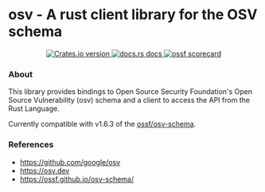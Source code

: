 # osv - A rust client library for the OSV schema

<div align="center">
  <a href="https://crates.io/crates/osv">
    <img src="https://img.shields.io/crates/v/osv.svg?style=flat-square"
    alt="Crates.io version" />
  </a>
  <a href="https://docs.rs/osv">
    <img src="https://img.shields.io/badge/docs-latest-blue.svg?style=flat-square"
      alt="docs.rs docs" />
  </a>
  <a href="https://scorecard.dev/viewer/?uri=github.com/gcmurphy/osv">
    <img src="https://api.scorecard.dev/projects/github.com/gcmurphy/osv/badge" alt="ossf scorecard">
  </a>
</div>

### About

This library provides bindings to Open Source Security Foundation's
Open Source Vulnerability (osv) schema and a client to access
the API from the Rust Language.

Currently compatible with v1.6.3 of the [ossf/osv-schema](https://github.com/ossf/osv-schema).

### References

- https://github.com/google/osv
- https://osv.dev
- https://ossf.github.io/osv-schema/
